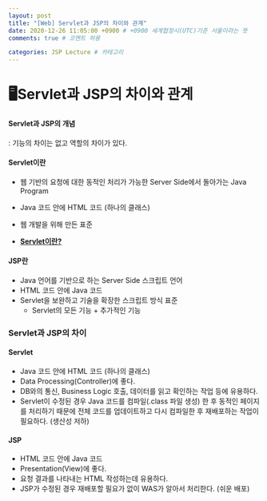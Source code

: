 ```yaml
---
layout: post
title: "[Web] Servlet과 JSP의 차이와 관계"
date: 2020-12-26 11:05:00 +0900 # +0900 세계협정시(UTC)기준 서울이라는 뜻
comments: true # 코멘트 허용

categories: JSP Lecture # 카테고리
---
```




# 🖥Servlet과 JSP의 차이와 관계



#### Servlet과 JSP의 개념 

: 기능의 차이는 없고 역할의 차이가 있다. 



#### Servlet이란

- 웹 기반의 요청에 대한 동적인 처리가 가능한 Server Side에서 돌아가는 Java Program
- Java 코드 안에 HTML 코드 (하나의 클래스)
- 웹 개발을 위해 만든 표준

- <span style="color:black">**[Servlet이란?](/jsp/lecture/2020/12/26/jsp-servlet이란.html)**</span>





#### JSP란

- Java 언어를 기반으로 하는 Server Side 스크립트 언어
- HTML 코드 안에 Java 코드
- Servlet을 보완하고 기술을 확장한 스크립트 방식 표준
  - Servlet의 모든 기능 + 추가적인 기능



### Servlet과 JSP의 차이



#### Servlet

- Java 코드 안에 HTML 코드 (하나의 클래스)
- Data Processing(Controller)에 좋다.
- DB와의 통신, Business Logic 호출, 데이터를 읽고 확인하는 작업 등에 유용하다.
- Servlet이 수정된 경우 Java 코드를 컴파일(.class 파일 생성) 한 후 동적인 페이지를 처리하기 때문에 전체 코드를
  업데이트하고 다시 컴파일한 후 재배포하는 작업이 필요하다. (생산성 저하)

#### 

#### JSP

- HTML 코드 안에 Java 코드
- Presentation(View)에 좋다.
- 요청 결과를 나타내는 HTML 작성하는데 유용하다.
- JSP가 수정된 경우 재배포할 필요가 없이 WAS가 알아서 처리한다. (쉬운 배포)



